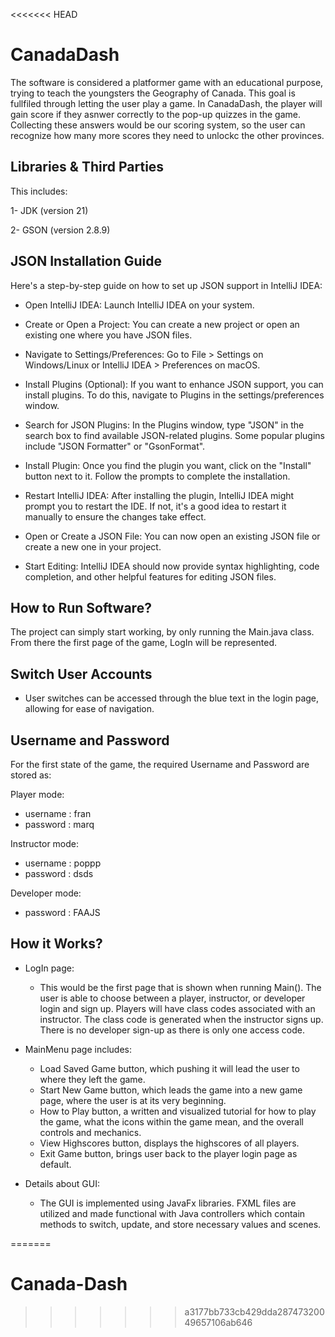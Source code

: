 <<<<<<< HEAD

# CanadaDash
The software is considered a platformer game with an educational purpose, trying to teach the youngsters the Geography of Canada. This goal is fullfiled through letting the user play a game.
In CanadaDash, the player will gain score if they asnwer correctly to the pop-up quizzes in the game. Collecting these answers would be our scoring system, so the user can recognize how many more scores they need to unlockc the other provinces. 



## Libraries & Third Parties

This includes:

1- JDK      (version 21)

2- GSON     (version 2.8.9)

## JSON Installation Guide
Here's a step-by-step guide on how to set up JSON support in IntelliJ IDEA:

* Open IntelliJ IDEA: Launch IntelliJ IDEA on your system.

* Create or Open a Project: You can create a new project or open an existing one where you have JSON files.

* Navigate to Settings/Preferences: Go to File > Settings on Windows/Linux or IntelliJ IDEA > Preferences on macOS.

* Install Plugins (Optional): If you want to enhance JSON support, you can install plugins. To do this, navigate to Plugins in the settings/preferences window.

* Search for JSON Plugins: In the Plugins window, type "JSON" in the search box to find available JSON-related plugins. Some popular plugins include "JSON Formatter" or "GsonFormat".

* Install Plugin: Once you find the plugin you want, click on the "Install" button next to it. Follow the prompts to complete the installation.

* Restart IntelliJ IDEA: After installing the plugin, IntelliJ IDEA might prompt you to restart the IDE. If not, it's a good idea to restart it manually to ensure the changes take effect.

* Open or Create a JSON File: You can now open an existing JSON file or create a new one in your project.

* Start Editing: IntelliJ IDEA should now provide syntax highlighting, code completion, and other helpful features for editing JSON files.
## How to Run Software?

The project can simply start working, by only running the Main.java class.
From there the first page of the game, LogIn will be represented.
## Switch User Accounts
 * User switches can be accessed through the blue text in the login page, allowing for ease of navigation.

## Username and Password
For the first state of the game, the required Username and Password are stored as:

  Player mode:
   - username : fran
   - password : marq


   Instructor mode:
   - username : poppp    
   - password : dsds
   

  Developer mode:
   - password : FAAJS   
## How it Works?

* LogIn page: 
     - This would be the first page that is shown when running Main(). The user is able to choose between a player, instructor, or developer login and sign up. Players will have class codes associated with an instructor. The class code is generated when the instructor signs up. 
There is no developer sign-up as there is only one access code.

* MainMenu page includes: 
    - Load Saved Game button, which pushing it will lead the user to where they left the game.
    - Start New Game button, which leads the game into a new game page, where the user is at its very beginning.
    - How to Play button, a written and visualized tutorial for how to play the game, what the icons within the game mean, and the overall controls and mechanics.
    - View Highscores button, displays the highscores of all players.
    - Exit Game button, brings user back to the player login page as default.    
    
* Details about GUI:
    - The GUI is implemented using JavaFx libraries. FXML files are utilized and made functional with Java controllers which contain methods to switch, update, and store necessary values and scenes.

=======
# Canada-Dash
>>>>>>> a3177bb733cb429dda28747320049657106ab646
